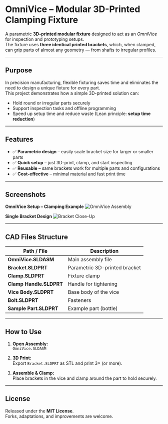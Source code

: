 # OmniVice – Modular 3D-Printed Clamping Fixture

A parametric **3D-printed modular fixture** designed to act as an *OmniVice* for inspection and prototyping setups.  
The fixture uses **three identical printed brackets**, which, when clamped, can grip parts of almost any geometry — from shafts to irregular profiles.

---

## Purpose

In precision manufacturing, flexible fixturing saves time and eliminates the need to design a unique fixture for every part.  
This project demonstrates how a simple 3D-printed solution can:
- Hold round or irregular parts securely
- Support inspection tasks and offline programming
- Speed up setup time and reduce waste (Lean principle: **setup time reduction**)

---

## Features

- ✅ **Parametric design** – easily scale bracket size for larger or smaller parts  
- ✅ **Quick setup** – just 3D-print, clamp, and start inspecting  
- ✅ **Reusable** – same brackets work for multiple parts and configurations  
- ✅ **Cost-effective** – minimal material and fast print time  

---

## Screenshots

**OmniVice Setup – Clamping Example**
![OmniVice Assembly](Media/OmniVice_Assembly.png)

**Single Bracket Design**
![Bracket Close-Up](Media/Bracket_CloseUp.png)

---

## CAD Files Structure

| Path / File              | Description                  |
|------------------------|------------------------------|
| **OmniVice.SLDASM**    | Main assembly file           |
| **Bracket.SLDPRT**     | Parametric 3D-printed bracket |
| **Clamp.SLDPRT**       | Fixture clamp                |
| **Clamp Handle.SLDPRT**| Handle for tightening         |
| **Vice Body.SLDPRT**   | Base body of the vice         |
| **Bolt.SLDPRT**        | Fasteners                    |
| **Sample Part.SLDPRT** | Example part (bottle)        |

---

## How to Use

1. **Open Assembly:**  
   `OmniVice.SLDASM`

2. **3D Print:**  
   Export `Bracket.SLDPRT` as STL and print 3× (or more).

3. **Assemble & Clamp:**  
   Place brackets in the vice and clamp around the part to hold securely.

---

## License

Released under the **MIT License**.  
Forks, adaptations, and improvements are welcome.
